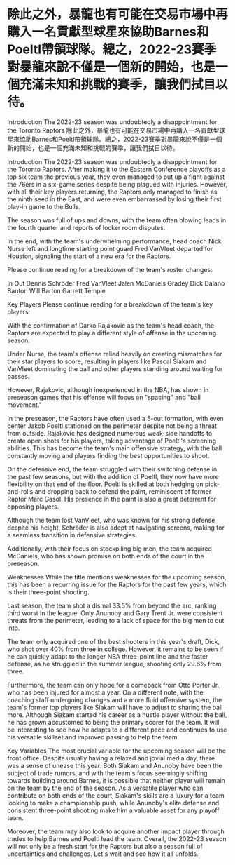 #  除此之外，暴龍也有可能在交易市場中再購入一名貢獻型球星來協助Barnes和Poeltl帶領球隊。總之，2022-23賽季對暴龍來說不僅是一個新的開始，也是一個充滿未知和挑戰的賽季，讓我們拭目以待。

Introduction The 2022-23 season was undoubtedly a disappointment for the Toronto Raptors 
  除此之外，暴龍也有可能在交易市場中再購入一名貢獻型球星來協助Barnes和Poeltl帶領球隊。總之，2022-23賽季對暴龍來說不僅是一個新的開始，也是一個充滿未知和挑戰的賽季，讓我們拭目以待。

Introduction The 2022-23 season was undoubtedly a disappointment for the Toronto Raptors. After making it to the Eastern Conference playoffs as a top six team the previous year, they even managed to put up a fight against the 76ers in a six-game series despite being plagued with injuries. However, with all their key players returning, the Raptors only managed to finish as the ninth seed in the East, and were even embarrassed by losing their first play-in game to the Bulls.

The season was full of ups and downs, with the team often blowing leads in the fourth quarter and reports of locker room disputes.

In the end, with the team's underwhelming performance, head coach Nick Nurse left and longtime starting point guard Fred VanVleet departed for Houston, signaling the start of a new era for the Raptors.

Please continue reading for a breakdown of the team's roster changes:

In Out
Dennis Schröder Fred VanVleet
Jalen McDaniels Gradey Dick
Dalano Banton Will Barton
Garrett Temple 

Key Players Please continue reading for a breakdown of the team's key players:

With the confirmation of Darko Rajakovic as the team's head coach, the Raptors are expected to play a different style of offense in the upcoming season.

Under Nurse, the team's offense relied heavily on creating mismatches for their star players to score, resulting in players like Pascal Siakam and VanVleet dominating the ball and other players standing around waiting for passes.

However, Rajakovic, although inexperienced in the NBA, has shown in preseason games that his offense will focus on "spacing" and "ball movement."

In the preseason, the Raptors have often used a 5-out formation, with even center Jakob Poeltl stationed on the perimeter despite not being a threat from outside. Rajakovic has designed numerous weak-side handoffs to create open shots for his players, taking advantage of Poeltl's screening abilities. This has become the team's main offensive strategy, with the ball constantly moving and players finding the best opportunities to shoot.

On the defensive end, the team struggled with their switching defense in the past few seasons, but with the addition of Poeltl, they now have more flexibility on that end of the floor. Poeltl is skilled at both hedging on pick-and-rolls and dropping back to defend the paint, reminiscent of former Raptor Marc Gasol. His presence in the paint is also a great deterrent for opposing players.

Although the team lost VanVleet, who was known for his strong defense despite his height, Schröder is also adept at navigating screens, making for a seamless transition in defensive strategies.

Additionally, with their focus on stockpiling big men, the team acquired McDaniels, who has shown promise on both ends of the court in the preseason. 

Weaknesses While the title mentions weaknesses for the upcoming season, this has been a recurring issue for the Raptors for the past few years, which is their three-point shooting.

Last season, the team shot a dismal 33.5% from beyond the arc, ranking third worst in the league. Only Anunoby and Gary Trent Jr. were consistent threats from the perimeter, leading to a lack of space for the big men to cut into.

The team only acquired one of the best shooters in this year's draft, Dick, who shot over 40% from three in college. However, it remains to be seen if he can quickly adapt to the longer NBA three-point line and the faster defense, as he struggled in the summer league, shooting only 29.6% from three.

Furthermore, the team can only hope for a comeback from Otto Porter Jr., who has been injured for almost a year. On a different note, with the coaching staff undergoing changes and a more fluid offensive system, the team's former top players like Siakam will have to adjust to sharing the ball more. Although Siakam started his career as a hustle player without the ball, he has grown accustomed to being the primary scorer for the team. It will be interesting to see how he adapts to a different pace and continues to use his versatile skillset and improved passing to help the team. 

Key Variables The most crucial variable for the upcoming season will be the front office. Despite usually having a relaxed and jovial media day, there was a sense of unease this year. Both Siakam and Anunoby have been the subject of trade rumors, and with the team's focus seemingly shifting towards building around Barnes, it is possible that neither player will remain on the team by the end of the season. As a versatile player who can contribute on both ends of the court, Siakam's skills are a luxury for a team looking to make a championship push, while Anunoby's elite defense and consistent three-point shooting make him a valuable asset for any playoff team.

Moreover, the team may also look to acquire another impact player through trades to help Barnes and Poeltl lead the team. Overall, the 2022-23 season will not only be a fresh start for the Raptors but also a season full of uncertainties and challenges. Let's wait and see how it all unfolds.